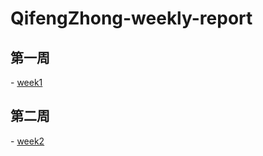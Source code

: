 # QifengZhong-weekly-report
## 第一周

\- [week1](./week1/week1.md)

## 第二周

\- [week2](./week2/week2.md)